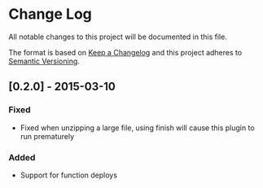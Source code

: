 # Change Log
All notable changes to this project will be documented in this file.

The format is based on [Keep a Changelog](http://keepachangelog.com/)
and this project adheres to [Semantic Versioning](http://semver.org/).

## [0.2.0] - 2015-03-10

### Fixed

- Fixed when unzipping a large file, using finish will cause this plugin to run prematurely

### Added
- Support for function deploys

